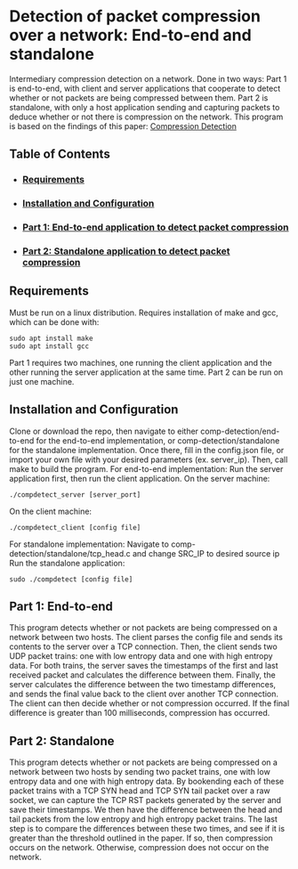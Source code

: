 # Detection of packet compression over a network: End-to-end and standalone

Intermediary compression detection on a network. Done in two ways: 
Part 1 is end-to-end, with client and server applications that cooperate
to detect whether or not packets are being compressed between them.
Part 2 is standalone, with only a host application sending and capturing packets
to deduce whether or not there is compression on the network. 
This program is based on the findings of this paper: [Compression Detection](https://www.cs.usfca.edu/vahab/resources/compression_detection.pdf)


## Table of Contents


- ### [Requirements](https://github.com/Tomby68/comp-detection#requirements-1)


- ### [Installation and Configuration](https://github.com/Tomby68/comp-detection#installation-and-configuration-1)


- ### [Part 1: End-to-end application to detect packet compression](https://github.com/Tomby68/comp-detection#part-1-end-to-end)


- ### [Part 2: Standalone application to detect packet compression](https://github.com/Tomby68/comp-detection#part-2-standalone)


## Requirements

Must be run on a linux distribution. Requires installation of make and gcc, which can be done with:
```
sudo apt install make
sudo apt install gcc
```
Part 1 requires two machines, one running the client application and the other running the server
application at the same time. Part 2 can be run on just one machine.

## Installation and Configuration

Clone or download the repo, then navigate to either comp-detection/end-to-end for the end-to-end 
implementation, or comp-detection/standalone for the standalone implementation. Once there, fill in the 
config.json file, or import your own file with your desired parameters (ex. server_ip). Then, call 
make to build the program.
For end-to-end implementation: 
Run the server application first, then run the client application.
On the server machine:
```
./compdetect_server [server_port]
```
On the client machine:
```
./compdetect_client [config file]
```
For standalone implementation:
Navigate to comp-detection/standalone/tcp_head.c and change SRC_IP to desired source ip
Run the standalone application:
```
sudo ./compdetect [config file]
```

## Part 1: End-to-end
This program detects whether or not packets are being compressed on a network between two hosts.
The client parses the config file and sends its contents to the server over a TCP connection. 
Then, the client sends two UDP packet trains: one with low entropy data and one with high entropy data. 
For both trains, the server saves the timestamps of the first and last received packet and calculates the difference between
them. Finally, the server calculates the difference between the two timestamp differences, and sends the final value back
to the client over another TCP connection. The client can then decide whether or not compression occurred. If the final 
difference is greater than 100 milliseconds, compression has occurred.

## Part 2: Standalone
This program detects whether or not packets are being compressed on a network between two hosts
by sending two packet trains, one with low entropy data and one with high entropy data. By bookending each of
these packet trains with a TCP SYN head and TCP SYN tail packet over a raw socket, we can 
capture the TCP RST packets generated by the server and save their timestamps. We then have the difference
between the head and tail packets from the low entropy and high entropy packet trains. The last step
is to compare the differences between these two times, and see if it is greater than the threshold outlined 
in the paper. If so, then compression occurs on the network. Otherwise, compression does not occur on the network.

